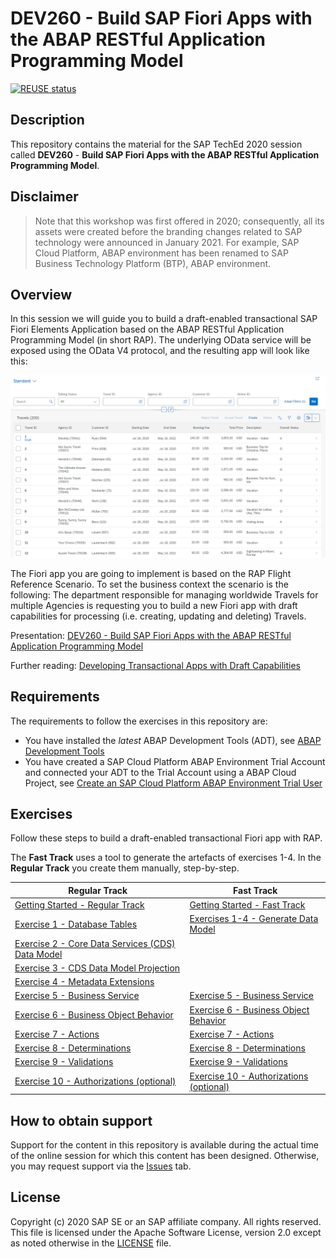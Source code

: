 # DEV260 - Build SAP Fiori Apps with the ABAP RESTful Application Programming Model

[![REUSE status](https://api.reuse.software/badge/github.com/SAP-samples/teched2020-DEV260)](https://api.reuse.software/info/github.com/SAP-samples/teched2020-DEV260)

## Description

This repository contains the material for the SAP TechEd 2020 session called **DEV260** - **Build SAP Fiori Apps with the ABAP RESTful Application Programming Model**.  

## Disclaimer

> Note that this workshop was first offered in 2020; consequently, all its assets were created before the branding changes related to SAP technology were announced in January 2021. For example, SAP Cloud Platform, ABAP environment has been renamed to SAP Business Technology Platform (BTP), ABAP environment.

## Overview

In this session we will guide you to build a draft-enabled transactional SAP Fiori Elements Application based on the ABAP RESTful Application Programming Model (in short RAP). The underlying OData service will be exposed using the OData V4 protocol, and the resulting app will look like this:

![APP Overview](images/app_overview.png)

The Fiori app you are going to implement is based on the RAP Flight Reference Scenario. To set the business context the scenario is the following: The department responsible for managing worldwide Travels for multiple Agencies is requesting you to build a new Fiori app with draft capabilities for processing (i.e. creating, updating and deleting) Travels.

Presentation: [DEV260 - Build SAP Fiori Apps with the ABAP RESTful Application Programming Model](presentation/DEV260.pdf)

Further reading: [Developing Transactional Apps with Draft Capabilities](https://help.sap.com/viewer/923180ddb98240829d935862025004d6/Cloud/en-US/71ba2bec1d0d4f22bc344bba6b569f2e.html)

## Requirements

The requirements to follow the exercises in this repository are:

* You have installed the _latest_ ABAP Development Tools (ADT), see [ABAP Development Tools](https://tools.hana.ondemand.com/#abap)
* You have created a SAP Cloud Platform ABAP Environment Trial Account and connected your ADT to the Trial Account using a ABAP Cloud Project, see [Create an SAP Cloud Platform ABAP Environment Trial User](https://developers.sap.com/tutorials/abap-environment-trial-onboarding.html)

## Exercises

Follow these steps to build a draft-enabled transactional Fiori app with RAP. 

The **Fast Track** uses a tool to generate the artefacts of exercises 1-4. In the **Regular Track** you create them manually, step-by-step.

| Regular Track | Fast Track |
| ------------- | ---------- |
| [Getting Started - Regular Track](exercises/ex0/) | [Getting Started - Fast Track](exercises/ex0/README_fast_track.md) | 
| [Exercise 1 - Database Tables](exercises/ex1/) | [Exercises 1-4 - Generate Data Model](exercises/ex1_4/#readme) |
| [Exercise 2 - Core Data Services (CDS) Data Model](exercises/ex2/) |
| [Exercise 3 - CDS Data Model Projection](exercises/ex3/) |
| [Exercise 4 - Metadata Extensions](exercises/ex4/) |
| [Exercise 5 - Business Service](exercises/ex5/) | [Exercise 5 - Business Service](exercises/ex5/) |
| [Exercise 6 - Business Object Behavior](exercises/ex6/) | [Exercise 6 - Business Object Behavior](exercises/ex6/) |
| [Exercise 7 - Actions](exercises/ex7/) | [Exercise 7 - Actions](exercises/ex7/) |
| [Exercise 8 - Determinations](exercises/ex8/) | [Exercise 8 - Determinations](exercises/ex8/) |
| [Exercise 9 - Validations](exercises/ex9/) | [Exercise 9 - Validations](exercises/ex9/) |
| [Exercise 10 - Authorizations (optional)](exercises/ex10/) | [Exercise 10 - Authorizations (optional)](exercises/ex10/) |

## How to obtain support

Support for the content in this repository is available during the actual time of the online session for which this content has been designed. Otherwise, you may request support via the [Issues](../../issues) tab.

## License
Copyright (c) 2020 SAP SE or an SAP affiliate company. All rights reserved. This file is licensed under the Apache Software License, version 2.0 except as noted otherwise in the [LICENSE](LICENSES/Apache-2.0.txt) file.
